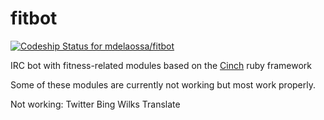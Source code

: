 
fitbot
======

[ ![Codeship Status for mdelaossa/fitbot](https://www.codeship.io/projects/14dcfcb0-32c9-0132-41a7-26ae991900c0/status)](https://www.codeship.io/projects/40477)

IRC bot with fitness-related modules based on the [Cinch](https://github.com/cinchrb/cinch) ruby framework

Some of these modules are currently not working but most work properly.

Not working:
Twitter
Bing
Wilks
Translate